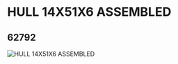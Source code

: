 # HULL 14X51X6 ASSEMBLED
## 62792
![HULL 14X51X6 ASSEMBLED](https://lc-www-live-s.legocdn.com/media/bricks/5/2/4524852.jpg)